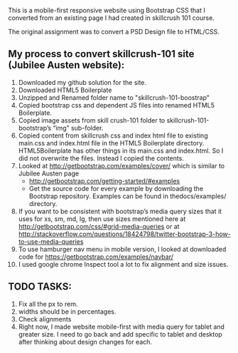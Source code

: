 This is a mobile-first responsive website using Bootstrap CSS that I converted from an existing page I had created in skillcrush 101 course.

The original assignment was to convert a PSD Design file to HTML/CSS.

## My process to convert skillcrush-101 site (Jubilee Austen website):

1. Downloaded my github solution for the site.
2. Downloaded HTML5 Boilerplate
3. Unzipped and Renamed folder name to "skillcrush-101-boostrap"
4. Copied bootstrap css and dependent JS files into renamed HTML5 Boilerplate.
5. Copied image assets from skill crush-101 folder to skillcrush-101-bootstrap’s “img" sub-folder.
6. Copied content from skillcrush css and index html file to existing main.css and index.html file in the HTML5 Boilerplate directory. HTML5Boilerplate has other things in its main.css and index.html. So I did not overwrite the files. Instead I copied the contents.
7. Looked at http://getbootstrap.com/examples/cover/ which is similar to Jubilee Austen page
	*  http://getbootstrap.com/getting-started/#examples
	*  Get the source code for every example  by downloading the Bootstrap repository. Examples can be found in thedocs/examples/ directory.
8. If you want to be consistent with bootstrap’s media query sizes that it uses for xs, sm, md, lg, then use sizes mentioned here at http://getbootstrap.com/css/#grid-media-queries or at  http://stackoverflow.com/questions/18424798/twitter-bootstrap-3-how-to-use-media-queries
9. To use hamburger nav menu in mobile version, I looked at downloaded code for https://getbootstrap.com/examples/navbar/
10. I used google chrome Inspect tool a lot to fix alignment and size issues.

## TODO TASKS:

1. Fix all the px to rem.
2. widths should be in percentages.
3. Check alignments
4. Right now, I made website mobile-first with media query for tablet and greater size. I need to go back and add specific to tablet and desktop after thinking about design changes for each.

